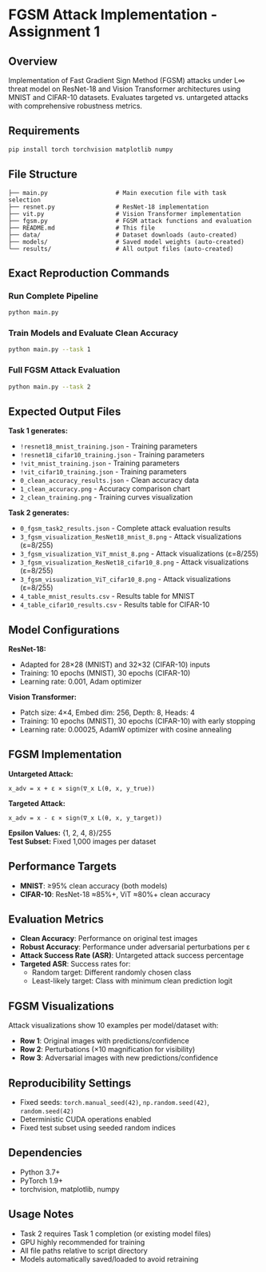 # FGSM Attack Implementation - Assignment 1

## Overview

Implementation of Fast Gradient Sign Method (FGSM) attacks under L∞ threat model on ResNet-18 and Vision Transformer architectures using MNIST and CIFAR-10 datasets. Evaluates targeted vs. untargeted attacks with comprehensive robustness metrics.

## Requirements

```bash
pip install torch torchvision matplotlib numpy
```

## File Structure

```
├── main.py                   # Main execution file with task selection
├── resnet.py                 # ResNet-18 implementation
├── vit.py                    # Vision Transformer implementation  
├── fgsm.py                   # FGSM attack functions and evaluation
├── README.md                 # This file
├── data/                     # Dataset downloads (auto-created)
├── models/                   # Saved model weights (auto-created)
└── results/                  # All output files (auto-created)
```

## Exact Reproduction Commands

### Run Complete Pipeline
```bash
python main.py
```

### Train Models and Evaluate Clean Accuracy
```bash
python main.py --task 1
```

### Full FGSM Attack Evaluation  
```bash
python main.py --task 2
```

## Expected Output Files

**Task 1 generates:**
- `!resnet18_mnist_training.json` - Training parameters
- `!resnet18_cifar10_training.json` - Training parameters
- `!vit_mnist_training.json` - Training parameters
- `!vit_cifar10_training.json` - Training parameters
- `0_clean_accuracy_results.json` - Clean accuracy data
- `1_clean_accuracy.png` - Accuracy comparison chart
- `2_clean_training.png` - Training curves visualization

**Task 2 generates:**
- `0_fgsm_task2_results.json` - Complete attack evaluation results
- `3_fgsm_visualization_ResNet18_mnist_8.png` - Attack visualizations (ε=8/255)
- `3_fgsm_visualization_ViT_mnist_8.png` - Attack visualizations (ε=8/255)
- `3_fgsm_visualization_ResNet18_cifar10_8.png` - Attack visualizations (ε=8/255)
- `3_fgsm_visualization_ViT_cifar10_8.png` - Attack visualizations (ε=8/255)
- `4_table_mnist_results.csv` - Results table for MNIST
- `4_table_cifar10_results.csv` - Results table for CIFAR-10

## Model Configurations

**ResNet-18:**
- Adapted for 28×28 (MNIST) and 32×32 (CIFAR-10) inputs
- Training: 10 epochs (MNIST), 30 epochs (CIFAR-10)
- Learning rate: 0.001, Adam optimizer

**Vision Transformer:**
- Patch size: 4×4, Embed dim: 256, Depth: 8, Heads: 4
- Training: 10 epochs (MNIST), 30 epochs (CIFAR-10) with early stopping
- Learning rate: 0.00025, AdamW optimizer with cosine annealing

## FGSM Implementation

**Untargeted Attack:**
```
x_adv = x + ε × sign(∇_x L(θ, x, y_true))
```

**Targeted Attack:**  
```
x_adv = x - ε × sign(∇_x L(θ, x, y_target))
```

**Epsilon Values:** {1, 2, 4, 8}/255  
**Test Subset:** Fixed 1,000 images per dataset

## Performance Targets

- **MNIST**: ≥95% clean accuracy (both models)
- **CIFAR-10**: ResNet-18 ≈85%+, ViT ≈80%+ clean accuracy

## Evaluation Metrics

- **Clean Accuracy**: Performance on original test images
- **Robust Accuracy**: Performance under adversarial perturbations per ε
- **Attack Success Rate (ASR)**: Untargeted attack success percentage
- **Targeted ASR**: Success rates for:
  - Random target: Different randomly chosen class
  - Least-likely target: Class with minimum clean prediction logit

## FGSM Visualizations

Attack visualizations show 10 examples per model/dataset with:
- **Row 1**: Original images with predictions/confidence
- **Row 2**: Perturbations (×10 magnification for visibility)  
- **Row 3**: Adversarial images with new predictions/confidence

## Reproducibility Settings

- Fixed seeds: `torch.manual_seed(42)`, `np.random.seed(42)`, `random.seed(42)`
- Deterministic CUDA operations enabled
- Fixed test subset using seeded random indices

## Dependencies

- Python 3.7+
- PyTorch 1.9+
- torchvision, matplotlib, numpy

## Usage Notes

- Task 2 requires Task 1 completion (or existing model files)
- GPU highly recommended for training
- All file paths relative to script directory
- Models automatically saved/loaded to avoid retraining